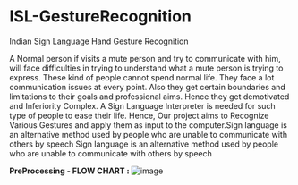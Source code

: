 # ISL-GestureRecognition
Indian Sign Language Hand Gesture Recognition

A Normal person if visits a mute person and try to communicate with him, will face difficulties in trying to
understand what a mute person is trying to express. These kind of people cannot spend normal life. They face a lot 
communication issues at every point. Also they get certain boundaries and limitations to their goals and professional aims. Hence they get demotivated and Inferiority Complex. 
A Sign Language Interpreter is
needed for such type of people to ease their life.
Hence,
Our project aims to Recognize Various Gestures and apply them as input to the computer.Sign language is an alternative method used by people who are unable to communicate with others by speech
Sign language is an alternative method used by people who are unable to communicate with others by speech

**PreProcessing - FLOW CHART :**
![image](https://user-images.githubusercontent.com/92975269/156130922-d03654d0-b2c0-4f1f-8a03-b00d53b520be.png)
